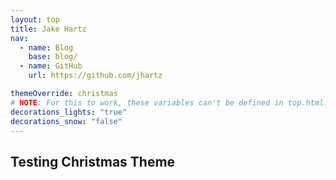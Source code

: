 ```yaml
---
layout: top
title: Jake Hartz
nav:
  - name: Blog
    base: blog/
  - name: GitHub
    url: https://github.com/jhartz

themeOverride: christmas
# NOTE: For this to work, these variables can't be defined in top.html.
decorations_lights: "true"
decorations_snow: "false"
---
```

## Testing Christmas Theme

